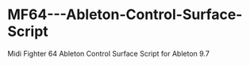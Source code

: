# MF64---Ableton-Control-Surface-Script
Midi Fighter 64 Ableton Control Surface Script for Ableton 9.7
